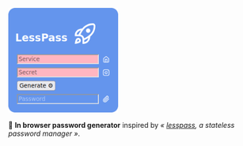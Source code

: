 <p><img alt="LessPass" src="LessPass.png" width="222px"/></p>

🔑 **In browser password generator** inspired by _« [lesspass](https://github.com/lesspass/lesspass), a stateless password manager »_.

